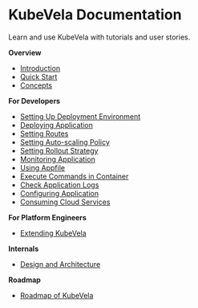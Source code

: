 # KubeVela Documentation

Learn and use KubeVela with tutorials and user stories.

**Overview**
- [Introduction](introduction.md)
- [Quick Start](quick-start.md)
- [Concepts](concepts.md)

**For Developers**
- [Setting Up Deployment Environment](developers/config-enviroments.md)
- [Deploying Application](developers/deploy-app.md)
- [Setting Routes](developers/set-route.md)
- [Setting Auto-scaling Policy](developers/set-autoscaling.md)
- [Setting Rollout Strategy](developers/set-rollout.md)
- [Monitoring Application](developers/set-metrics.md)
- [Using Appfile](developers/devex/appfile.md)
- [Execute Commands in Container](developers/exec-cmd.md)
- [Check Application Logs](developers/check-logs.md)
- [Configuring Application](developers/config-app.md)
- [Consuming Cloud Services](developers/cloud-service.md)

**For Platform Engineers**
- [Extending KubeVela](platform-engineers/extending-kubevela.md)

**Internals**
- [Design and Architecture](design.md)

**Roadmap**
- [Roadmap of KubeVela](roadmap.md)